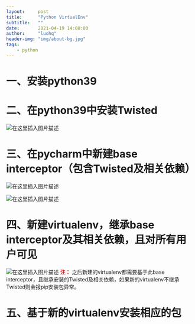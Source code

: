 ```yaml
---
layout:     post
title:      "Python VirtualEnv"
subtitle:   ""
date:       2021-04-19 14:00:00
author:     "luohq"
header-img: "img/about-bg.jpg"
tags:
    - python
---
```


# 一、安装python39
# 二、在python39中安装Twisted
![在这里插入图片描述](https://img-blog.csdnimg.cn/20210106100037650.png?x-oss-process=image/watermark,type_ZmFuZ3poZW5naGVpdGk,shadow_10,text_aHR0cHM6Ly9ibG9nLmNzZG4ubmV0L2x1bzE1MjQyMjA4MzEw,size_16,color_FFFFFF,t_70)

# 三、在pycharm中新建base interceptor（包含Twisted及相关依赖）
![在这里插入图片描述](https://img-blog.csdnimg.cn/2021010610000460.png?x-oss-process=image/watermark,type_ZmFuZ3poZW5naGVpdGk,shadow_10,text_aHR0cHM6Ly9ibG9nLmNzZG4ubmV0L2x1bzE1MjQyMjA4MzEw,size_16,color_FFFFFF,t_70)

![在这里插入图片描述](https://img-blog.csdnimg.cn/20210106095858131.png?x-oss-process=image/watermark,type_ZmFuZ3poZW5naGVpdGk,shadow_10,text_aHR0cHM6Ly9ibG9nLmNzZG4ubmV0L2x1bzE1MjQyMjA4MzEw,size_16,color_FFFFFF,t_70)

# 四、新建virtualenv，继承base interceptor及其相关依赖，且对所有用户可见
![在这里插入图片描述](https://img-blog.csdnimg.cn/20210106100212235.png?x-oss-process=image/watermark,type_ZmFuZ3poZW5naGVpdGk,shadow_10,text_aHR0cHM6Ly9ibG9nLmNzZG4ubmV0L2x1bzE1MjQyMjA4MzEw,size_16,color_FFFFFF,t_70)
<font color='red'><b>注：</b></font>
之后新建的virtualenv都需要基于此base interceptor，且继承安装的Twisted及相关依赖，如果新的virtualenv不继承Twisted则会报pip安装包异常。

# 五、基于新的virtualenv安装相应的包
